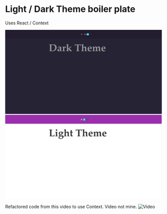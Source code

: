 # Light / Dark Theme boiler plate

Uses React / Context

<img src='/images/dark.png'>
<img src='/images/light.png'>

Refactored code from this video to use Context.
Video not mine.
![Video](https://youtu.be/FjDo1mbkNtw)
